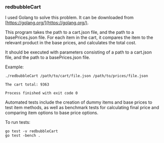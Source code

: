 ### redbubbleCart

I used Golang to solve this problem. It can be downloaded from [https://golang.org/](https://golang.org/).

This program takes the path to a cart.json file, and the path to a basePrices.json file. For each item in the cart, it compares the item to the relevant product in the base prices, and calculates the total cost.

It should be executed with parameters consisting of a path to a cart.json file, and the path to a basePrices.json file.

Example:

```
./redbubbleCart /path/to/cart/file.json /path/to/prices/file.json

The cart total: 9363

Process finished with exit code 0
```

Automated tests include the creation of dummy items and base prices to test item methods, as well as benchmark tests for calculating final price and comparing item options to base price options.

To run tests:
```
go test -v redbubbleCart
go test -bench .
```